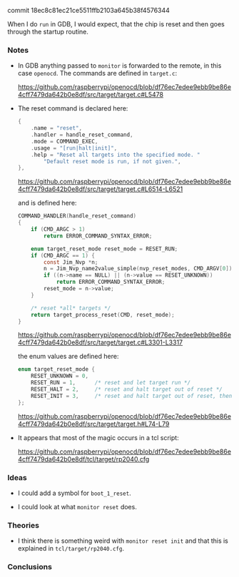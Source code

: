commit 18ec8c81ec21ce5511ffb2103a645b38f4576344

When I do `run` in GDB, I would expect, that the chip is reset and then goes through the startup routine.

### Notes

-   In GDB anything passed to `monitor` is forwarded to the remote, in this case `openocd`.
    The commands are defined in `target.c`:

    https://github.com/raspberrypi/openocd/blob/df76ec7edee9ebb9be86e4cff7479da642b0e8df/src/target/target.c#L5478

-   The reset command is declared here:

    ```c
    {
		.name = "reset",
		.handler = handle_reset_command,
		.mode = COMMAND_EXEC,
		.usage = "[run|halt|init]",
		.help = "Reset all targets into the specified mode. "
			"Default reset mode is run, if not given.",
	},
    ```
    https://github.com/raspberrypi/openocd/blob/df76ec7edee9ebb9be86e4cff7479da642b0e8df/src/target/target.c#L6514-L6521

    and is defined here:

    ```c
    COMMAND_HANDLER(handle_reset_command)
    {
        if (CMD_ARGC > 1)
            return ERROR_COMMAND_SYNTAX_ERROR;

        enum target_reset_mode reset_mode = RESET_RUN;
        if (CMD_ARGC == 1) {
            const Jim_Nvp *n;
            n = Jim_Nvp_name2value_simple(nvp_reset_modes, CMD_ARGV[0]);
            if ((n->name == NULL) || (n->value == RESET_UNKNOWN))
                return ERROR_COMMAND_SYNTAX_ERROR;
            reset_mode = n->value;
        }

        /* reset *all* targets */
        return target_process_reset(CMD, reset_mode);
    }
    ```
    https://github.com/raspberrypi/openocd/blob/df76ec7edee9ebb9be86e4cff7479da642b0e8df/src/target/target.c#L3301-L3317

    the enum values are defined here:

    ```c
    enum target_reset_mode {
        RESET_UNKNOWN = 0,
        RESET_RUN = 1,		/* reset and let target run */
        RESET_HALT = 2,		/* reset and halt target out of reset */
        RESET_INIT = 3,		/* reset and halt target out of reset, then run init script */
    };
    ```
    https://github.com/raspberrypi/openocd/blob/df76ec7edee9ebb9be86e4cff7479da642b0e8df/src/target/target.h#L74-L79

-   It appears that most of the magic occurs in a tcl script:

    https://github.com/raspberrypi/openocd/blob/df76ec7edee9ebb9be86e4cff7479da642b0e8df/tcl/target/rp2040.cfg

### Ideas

-   I could add a symbol for `boot_1_reset`.

-   I could look at what `monitor reset` does.

### Theories

-   I think there is something weird with `monitor reset init` and that this is explained in `tcl/target/rp2040.cfg`.

### Conclusions
